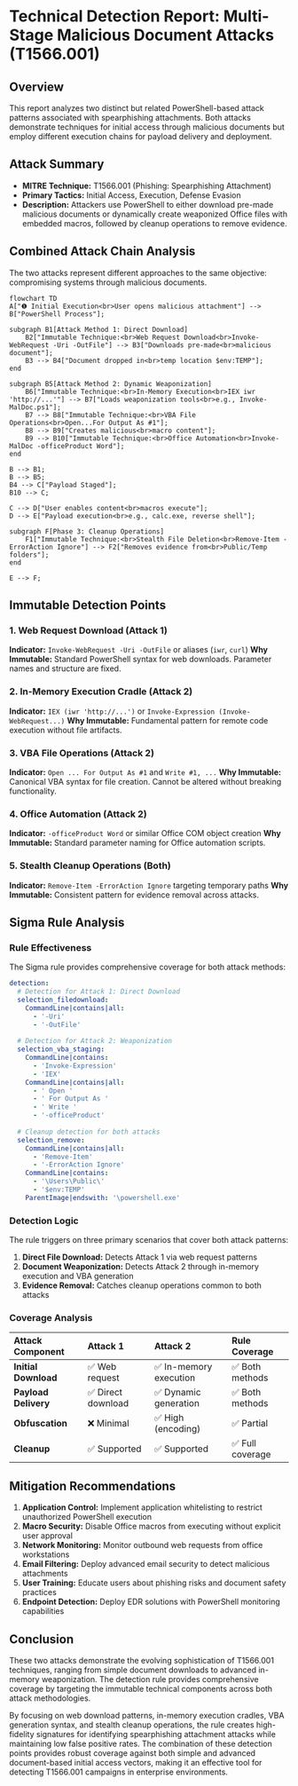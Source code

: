 # Technical Detection Report: Multi-Stage Malicious Document Attacks (T1566.001)

## Overview

This report analyzes two distinct but related PowerShell-based attack patterns associated with spearphishing attachments. Both attacks demonstrate techniques for initial access through malicious documents but employ different execution chains for payload delivery and deployment.

## Attack Summary

- **MITRE Technique:** T1566.001 (Phishing: Spearphishing Attachment)
- **Primary Tactics:** Initial Access, Execution, Defense Evasion
- **Description:** Attackers use PowerShell to either download pre-made malicious documents or dynamically create weaponized Office files with embedded macros, followed by cleanup operations to remove evidence.

## Combined Attack Chain Analysis

The two attacks represent different approaches to the same objective: compromising systems through malicious documents.

```mermaid
flowchart TD
A["❶ Initial Execution<br>User opens malicious attachment"] --> B["PowerShell Process"];

subgraph B1[Attack Method 1: Direct Download]
    B2["Immutable Technique:<br>Web Request Download<br>Invoke-WebRequest -Uri -OutFile"] --> B3["Downloads pre-made<br>malicious document"];
    B3 --> B4["Document dropped in<br>temp location $env:TEMP"];
end

subgraph B5[Attack Method 2: Dynamic Weaponization]
    B6["Immutable Technique:<br>In-Memory Execution<br>IEX iwr 'http://...'"] --> B7["Loads weaponization tools<br>e.g., Invoke-MalDoc.ps1"];
    B7 --> B8["Immutable Technique:<br>VBA File Operations<br>Open...For Output As #1"];
    B8 --> B9["Creates malicious<br>macro content"];
    B9 --> B10["Immutable Technique:<br>Office Automation<br>Invoke-MalDoc -officeProduct Word"];
end

B --> B1;
B --> B5;
B4 --> C["Payload Staged"];
B10 --> C;

C --> D["User enables content<br>macros execute"];
D --> E["Payload execution<br>e.g., calc.exe, reverse shell"];

subgraph F[Phase 3: Cleanup Operations]
    F1["Immutable Technique:<br>Stealth File Deletion<br>Remove-Item -ErrorAction Ignore"] --> F2["Removes evidence from<br>Public/Temp folders"];
end

E --> F;
```

## Immutable Detection Points

### 1. Web Request Download (Attack 1)
**Indicator:** `Invoke-WebRequest -Uri -OutFile` or aliases (`iwr`, `curl`)
**Why Immutable:** Standard PowerShell syntax for web downloads. Parameter names and structure are fixed.

### 2. In-Memory Execution Cradle (Attack 2)
**Indicator:** `IEX (iwr 'http://...')` or `Invoke-Expression (Invoke-WebRequest...)`
**Why Immutable:** Fundamental pattern for remote code execution without file artifacts.

### 3. VBA File Operations (Attack 2)
**Indicator:** `Open ... For Output As #1` and `Write #1, ...`
**Why Immutable:** Canonical VBA syntax for file creation. Cannot be altered without breaking functionality.

### 4. Office Automation (Attack 2)
**Indicator:** `-officeProduct Word` or similar Office COM object creation
**Why Immutable:** Standard parameter naming for Office automation scripts.

### 5. Stealth Cleanup Operations (Both)
**Indicator:** `Remove-Item -ErrorAction Ignore` targeting temporary paths
**Why Immutable:** Consistent pattern for evidence removal across attacks.

## Sigma Rule Analysis

### Rule Effectiveness
The Sigma rule provides comprehensive coverage for both attack methods:

```yaml
detection:
  # Detection for Attack 1: Direct Download
  selection_filedownload:
    CommandLine|contains|all:
      - '-Uri'
      - '-OutFile'
  
  # Detection for Attack 2: Weaponization  
  selection_vba_staging:
    CommandLine|contains:
      - 'Invoke-Expression'
      - 'IEX'
    CommandLine|contains|all:
      - ' Open '
      - ' For Output As '
      - ' Write '
      - '-officeProduct'
  
  # Cleanup detection for both attacks
  selection_remove:
    CommandLine|contains|all:
      - 'Remove-Item'
      - '-ErrorAction Ignore'
    CommandLine|contains:
      - '\Users\Public\'
      - '$env:TEMP'
    ParentImage|endswith: '\powershell.exe'
```

### Detection Logic
The rule triggers on three primary scenarios that cover both attack patterns:

1. **Direct File Download:** Detects Attack 1 via web request patterns
2. **Document Weaponization:** Detects Attack 2 through in-memory execution and VBA generation
3. **Evidence Removal:** Catches cleanup operations common to both attacks

### Coverage Analysis
| Attack Component | Attack 1 | Attack 2 | Rule Coverage |
| :--- | :--- | :--- | :--- |
| **Initial Download** | ✅ Web request | ✅ In-memory execution | ✅ Both methods |
| **Payload Delivery** | ✅ Direct download | ✅ Dynamic generation | ✅ Both methods |
| **Obfuscation** | ❌ Minimal | ✅ High (encoding) | ✅ Partial |
| **Cleanup** | ✅ Supported | ✅ Supported | ✅ Full coverage |

## Mitigation Recommendations

1. **Application Control:** Implement application whitelisting to restrict unauthorized PowerShell execution
2. **Macro Security:** Disable Office macros from executing without explicit user approval
3. **Network Monitoring:** Monitor outbound web requests from office workstations
4. **Email Filtering:** Deploy advanced email security to detect malicious attachments
5. **User Training:** Educate users about phishing risks and document safety practices
6. **Endpoint Detection:** Deploy EDR solutions with PowerShell monitoring capabilities

## Conclusion

These two attacks demonstrate the evolving sophistication of T1566.001 techniques, ranging from simple document downloads to advanced in-memory weaponization. The detection rule provides comprehensive coverage by targeting the immutable technical components across both attack methodologies.

By focusing on web download patterns, in-memory execution cradles, VBA generation syntax, and stealth cleanup operations, the rule creates high-fidelity signatures for identifying spearphishing attachment attacks while maintaining low false positive rates. The combination of these detection points provides robust coverage against both simple and advanced document-based initial access vectors, making it an effective tool for detecting T1566.001 campaigns in enterprise environments.
